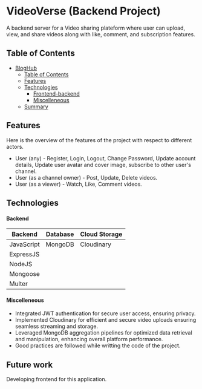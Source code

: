 # VideoVerse (Backend Project)
A backend server for a Video sharing plateform where user can upload, view, and share videos along with like, comment, and subscription features.
## Table of Contents
- [BlogHub](#bloghub)
  - [Table of Contents](#table-of-contents)
  - [Features](#features)
  - [Technologies](#technologies)
      - [Frontend-backend](#frontend-backend)
      - [Miscelleneous](#miscelleneous)
  - [Summary](#summary)
## Features
Here is the overview of the features of the project with respect to different actors.
* User (any) - Register, Login, Logout, Change Password, Update account details, Update user avatar and cover image, subscribe to other user's channel.
* User (as a channel owner) - Post, Update, Delete videos.
* User (as a viewer) - Watch, Like, Comment videos.

## Technologies

#### Backend

| Backend               |   Database    |  Cloud Storage |
|-----------------------|---------------|----------------|
|  JavaScript           |   MongoDB     |  Cloudinary    |
|  ExpressJS            |
|  NodeJS               |
|  Mongoose             |
|  Multer               |

#### Miscelleneous
* Integrated JWT authentication for secure user access, ensuring privacy.
* Implemented Cloudinary for efficient and secure video uploads ensuring seamless streaming and storage.
* Leveraged MongoDB aggregation pipelines for optimized data retrieval and manipulation, enhancing overall platform performance.
* Good practices are followed while writting the code of the project.

## Future work
Developing frontend for this application.

